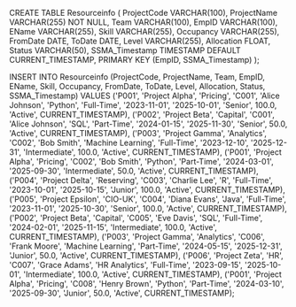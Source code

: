 CREATE TABLE Resourceinfo (
ProjectCode VARCHAR(100),
ProjectName VARCHAR(255) NOT NULL,
Team VARCHAR(100),
EmpID VARCHAR(100),
EName VARCHAR(255),
Skill VARCHAR(255),
Occupancy VARCHAR(255),
FromDate DATE,
ToDate DATE,
Level VARCHAR(255),
Allocation FLOAT,
Status VARCHAR(50),
SSMA_Timestamp TIMESTAMP DEFAULT CURRENT_TIMESTAMP,
PRIMARY KEY (EmpID, SSMA_Timestamp)
);

INSERT INTO Resourceinfo (ProjectCode, ProjectName, Team, EmpID, EName, Skill, Occupancy, FromDate, ToDate, Level, Allocation, Status, SSMA_Timestamp)
VALUES
('P001', 'Project Alpha', 'Pricing', 'C001', 'Alice Johnson', 'Python', 'Full-Time', '2023-11-01', '2025-10-01', 'Senior', 100.0, 'Active', CURRENT_TIMESTAMP),
('P002', 'Project Beta', 'Capital', 'C001', 'Alice Johnson', 'SQL', 'Part-Time', '2024-01-15', '2025-11-30', 'Senior', 50.0, 'Active', CURRENT_TIMESTAMP),
('P003', 'Project Gamma', 'Analytics', 'C002', 'Bob Smith', 'Machine Learning', 'Full-Time', '2023-12-10', '2025-12-31', 'Intermediate', 100.0, 'Active', CURRENT_TIMESTAMP),
('P001', 'Project Alpha', 'Pricing', 'C002', 'Bob Smith', 'Python', 'Part-Time', '2024-03-01', '2025-09-30', 'Intermediate', 50.0, 'Active', CURRENT_TIMESTAMP),
('P004', 'Project Delta', 'Reserving', 'C003', 'Charlie Lee', 'R', 'Full-Time', '2023-10-01', '2025-10-15', 'Junior', 100.0, 'Active', CURRENT_TIMESTAMP),
('P005', 'Project Epsilon', 'CIO-UK', 'C004', 'Diana Evans', 'Java', 'Full-Time', '2023-11-01', '2025-10-30', 'Senior', 100.0, 'Active', CURRENT_TIMESTAMP),
('P002', 'Project Beta', 'Capital', 'C005', 'Eve Davis', 'SQL', 'Full-Time', '2024-02-01', '2025-11-15', 'Intermediate', 100.0, 'Active', CURRENT_TIMESTAMP),
('P003', 'Project Gamma', 'Analytics', 'C006', 'Frank Moore', 'Machine Learning', 'Part-Time', '2024-05-15', '2025-12-31', 'Junior', 50.0, 'Active', CURRENT_TIMESTAMP),
('P006', 'Project Zeta', 'HR', 'C007', 'Grace Adams', 'HR Analytics', 'Full-Time', '2023-09-15', '2025-10-01', 'Intermediate', 100.0, 'Active', CURRENT_TIMESTAMP),
('P001', 'Project Alpha', 'Pricing', 'C008', 'Henry Brown', 'Python', 'Part-Time', '2024-03-10', '2025-09-30', 'Junior', 50.0, 'Active', CURRENT_TIMESTAMP);

